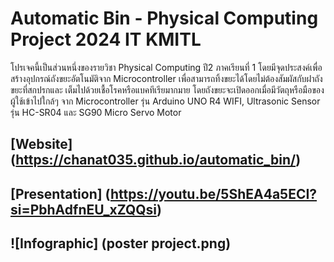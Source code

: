 # Automatic Bin - Physical Computing Project 2024 IT KMITL

  โปรเจคนี้เป็นส่วนหนึ่งของรายวิชา Physical Computing ปี2 ภาคเรียนที่ 1 โดยมีจุดประสงค์เพื่อสร้างอุปกรณ์ถังขยะอัตโนมัติจาก Microcontroller เพื่อสามารถทิ้งขยะได้โดยไม่ต้องสัมผัสกับฝาถังขยะที่สกปรกและ
เต็มไปด้วยเชื้อโรคหรือแบคทีเรียมากมาย โดยถังขยะจะเปิดออกเมื่อมีวัตถุหรือมือของผู้ใช้เข้าไปใกล้ๆ จาก Microcontroller รุ่น Arduino UNO R4 WIFI, Ultrasonic Sensor รุ่น HC-SR04 และ SG90 Micro Servo Motor

## [Website] (https://chanat035.github.io/automatic_bin/)
## [Presentation] (https://youtu.be/5ShEA4a5ECI?si=PbhAdfnEU_xZQQsi)
## ![Infographic] (poster project.png)
